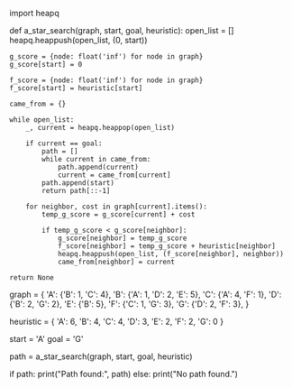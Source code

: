 import heapq

def a_star_search(graph, start, goal, heuristic):
    open_list = []
    heapq.heappush(open_list, (0, start))
    
    g_score = {node: float('inf') for node in graph}
    g_score[start] = 0
    
    f_score = {node: float('inf') for node in graph}
    f_score[start] = heuristic[start]
    
    came_from = {}
    
    while open_list:
        _, current = heapq.heappop(open_list)

        if current == goal:
            path = []
            while current in came_from:
                path.append(current)
                current = came_from[current]
            path.append(start)
            return path[::-1]

        for neighbor, cost in graph[current].items():
            temp_g_score = g_score[current] + cost

            if temp_g_score < g_score[neighbor]:
                g_score[neighbor] = temp_g_score
                f_score[neighbor] = temp_g_score + heuristic[neighbor]
                heapq.heappush(open_list, (f_score[neighbor], neighbor))
                came_from[neighbor] = current

    return None
                
graph = {
    'A': {'B': 1, 'C': 4},
    'B': {'A': 1, 'D': 2, 'E': 5},
    'C': {'A': 4, 'F': 1},
    'D': {'B': 2, 'G': 2},
    'E': {'B': 5},
    'F': {'C': 1, 'G': 3},
    'G': {'D': 2, 'F': 3},
}

heuristic = {
    'A': 6, 'B': 4, 'C': 4, 'D': 3,
    'E': 2, 'F': 2, 'G': 0
}

start = 'A'
goal = 'G'

path = a_star_search(graph, start, goal, heuristic)

if path:
    print("Path found:", path)
else:
    print("No path found.")

